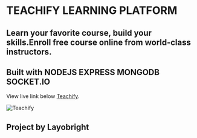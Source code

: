 # TEACHIFY LEARNING PLATFORM

## Learn your favorite course, build your skills.Enroll free course online from world-class instructors.

## Built with NODEJS EXPRESS MONGODB SOCKET.IO

View live link below
[Teachify](https://teachify-learning.netlify.app).

![Teachify](https://res.cloudinary.com/devsource/image/upload/v1656504181/portfolio/project-one_jvk8lz.png)

## Project by Layobright
